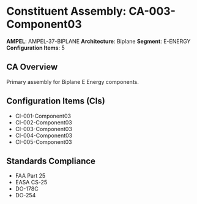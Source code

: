 # Constituent Assembly: CA-003-Component03

**AMPEL**: AMPEL-37-BIPLANE
**Architecture**: Biplane
**Segment**: E-ENERGY
**Configuration Items**: 5

## CA Overview
Primary assembly for Biplane E Energy components.

## Configuration Items (CIs)
- CI-001-Component03
- CI-002-Component03
- CI-003-Component03
- CI-004-Component03
- CI-005-Component03

## Standards Compliance
- FAA Part 25
- EASA CS-25
- DO-178C
- DO-254
